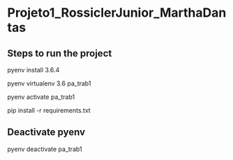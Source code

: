 # Projeto1_RossiclerJunior_MarthaDantas


## Steps to run the project
pyenv install 3.6.4

pyenv virtualenv 3.6 pa_trab1

pyenv activate pa_trab1

pip install -r requirements.txt

## Deactivate pyenv
pyenv deactivate pa_trab1
